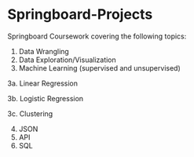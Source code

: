 # Springboard-Projects
Springboard Coursework covering the following topics:
1. Data Wrangling
2. Data Exploration/Visualization 
3. Machine Learning (supervised and unsupervised)

3a. Linear Regression

3b. Logistic Regression

3c. Clustering

4. JSON
5. API
6. SQL

